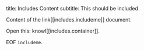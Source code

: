 title: Includes Content
subtitle: This should be included

Content of the link[[includes.includeme]] document.

Open this: knowl[[includes.container]].

EOF `includeme`.


